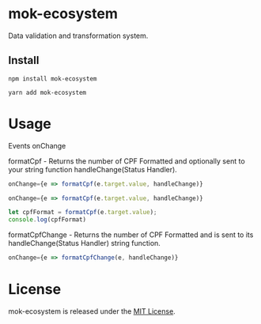 # mok-ecosystem

Data validation and transformation system.

## Install

```npm
npm install mok-ecosystem
```

```yarn
yarn add mok-ecosystem
```

# Usage

Events onChange

formatCpf - Returns the number of CPF Formatted and optionally sent to your string function handleChange(Status Handler).

```javascript
onChange={e => formatCpf(e.target.value, handleChange)}
```

```javascript
onChange={e => formatCpf(e.target.value, handleChange)}

let cpfFormat = formatCpf(e.target.value);
console.log(cpfFormat)
```

formatCpfChange - Returns the number of CPF Formatted and is sent to its handleChange(Status Handler) string function.

```javascript
onChange={e => formatCpfChange(e, handleChange)}
```

# License

mok-ecosystem is released under the [MIT License](https://opensource.org/licenses/MIT).